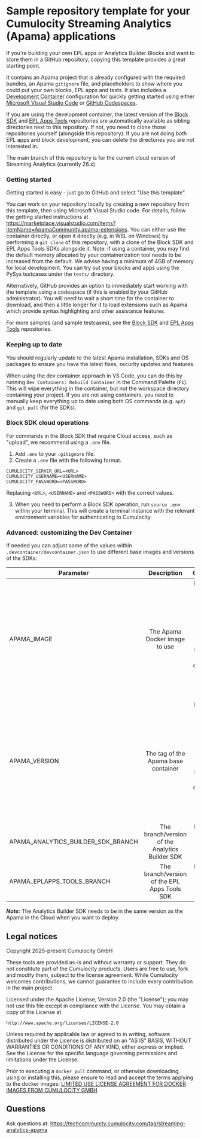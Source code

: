 # Sample repository template for your Cumulocity Streaming Analytics (Apama) applications

If you're building your own EPL apps or Analytics Builder Blocks and want to store them in a GitHub repository, copying this template provides a great starting point. 

It contains an Apama project that is already configured with the required bundles, an Apama `gitignore` file, and placeholders to show where you could put your own blocks, EPL apps and tests. It also includes a [Development Container](https://containers.dev/overview) configuration for quickly getting started using either [Microsoft Visual Studio Code](https://code.visualstudio.com/docs/devcontainers/containers) or [GitHub Codespaces](https://github.com/features/codespaces). 

If you are using the development container, the latest version of the [Block SDK](https://github.com/Cumulocity-IoT/apama-analytics-builder-block-sdk) and [EPL Apps Tools](https://github.com/Cumulocity-IoT/apama-eplapps-tools) repositories are automatically available as sibling directories next to this repository. If not, you need to clone those repositories yourself (alongside this repository). If you are not doing _both_ EPL apps and block development, you can delete the directories you are not interested in. 

The main branch of this repository is for the current cloud version of Streaming Analytics (currently 26.x).

### Getting started

Getting started is easy - just go to GitHub and select "Use this template". 

You can work on your repository locally by creating a new repository from this template, then using Microsoft Visual Studio code. For details, follow the getting started instructions at https://marketplace.visualstudio.com/items?itemName=ApamaCommunity.apama-extensions. You can either use the container directly, or open it directly (e.g. in WSL on Windows) by performing a `git clone` of this repository, with a clone of the Block SDK and EPL Apps Tools SDKs alongside it. Note: if using a container, you may find the default memory allocated by your containerization tool needs to be increased from the default. We advise having a minimum of 4GB of memory for local development. You can try out your blocks and apps using the PySys testcases under the `tests/` directory.

Alternatively, GitHub provides an option to immediately start working with the template using a codespace (if this is enabled by your GitHub administrator). You will need to wait a short time for the container to download, and then a little longer for it to load extensions such as Apama which provide syntax highlighting and other assistance features. 

For more samples (and sample testcases), see the [Block SDK](https://github.com/Cumulocity-IoT/apama-analytics-builder-block-sdk) and [EPL Apps Tools](https://github.com/Cumulocity-IoT/apama-eplapps-tools) repositories.

### Keeping up to date

You should regularly update to the latest Apama installation, SDKs and OS packages to ensure you have the latest fixes, security updates and features. 

When using the dev container approach in VS Code, you can do this by running `Dev Containers: Rebuild Container` in the Command Palette (`F1`). This will wipe everything in the container, but not the workspace directory containing your project. If you are not using containers, you need to manually keep everything up to date using both OS commands (e.g. `apt`) and `git pull` (for the SDKs). 

### Block SDK cloud operations
For commands in the Block SDK that require Cloud access, such as "upload", we recommend using a `.env` file.

1. Add `.env` to your `.gitignore` file.
2. Create a `.env` file with the following format.

```
CUMULOCITY_SERVER_URL=<URL>
CUMULOCITY_USERNAME=<USERNAME>
CUMULOCITY_PASSWORD=<PASSWORD>
```

Replacing `<URL>`, `<USERNAME>` and `<PASSWORD>` with the correct values.

3. When you need to perform a Block SDK operation, run `source .env` within your terminal. This will create a terminal instance with the relevant environment variables for authenticating to Cumulocity.

### Advanced: customizing the Dev Container
If needed you can adjust some of the values within `.devcontainer/devcontainer.json` to use different base images and versions of the SDKs:

| Parameter                             | Description                                               | Comments                                      |
| -------------                         |:-------------:                                            | -----:                                        |
| APAMA_IMAGE                           | The Apama Docker image to use                             | Please see [Amazon ECR](https://gallery.ecr.aws/apama) for available images. Note: the Dockerfile on this version of the branch is only compatible with Debian-based images.  | 
| APAMA_VERSION                         | The tag of the Apama base container                       | Please see [Amazon ECR](https://gallery.ecr.aws/apama/apama-builder) for available versions. Note: the Dockerfile on this version of the branch is only compatible with Debian-based images.  |
| APAMA_ANALYTICS_BUILDER_SDK_BRANCH    | The branch/version of the Analytics Builder SDK           | Please see [Github](https://github.com/Cumulocity-IoT/apama-analytics-builder-block-sdk) for the available branches  |
| APAMA_EPLAPPS_TOOLS_BRANCH            | The branch/version of the EPL Apps Tools SDK              | Please see [Github](https://github.com/Cumulocity-IoT/apama-eplapps-tools) for the available branches  |

__*Note:*__ The Analytics Builder SDK needs to be in the same version as the Apama in the Cloud when you want to deploy. 

## Legal notices
Copyright 2025-present Cumulocity GmbH

These tools are provided as-is and without warranty or support. They do not constitute part of the Cumulocity products. Users are free to use, fork and modify them, subject to the license agreement. While Cumulocity welcomes contributions, we cannot guarantee to include every contribution in the main project.

Licensed under the Apache License, Version 2.0 (the "License");
you may not use this file except in compliance with the License.
You may obtain a copy of the License at

    http://www.apache.org/licenses/LICENSE-2.0

Unless required by applicable law or agreed to in writing, software
distributed under the License is distributed on an "AS IS" BASIS,
WITHOUT WARRANTIES OR CONDITIONS OF ANY KIND, either express or implied.
See the License for the specific language governing permissions and
limitations under the License.

Prior to executing a `docker pull` command, or otherwise downloading, using or installing this, please ensure to read and accept the terms applying to the docker images: [LIMITED USE LICENSE AGREEMENT FOR DOCKER IMAGES FROM CUMULOCITY GMBH](https://cumulocity.com/docs/legal-notices/limited-use-license-for-docker/)

## Questions
Ask questions at: https://techcommunity.cumulocity.com/tag/streaming-analytics-apama
